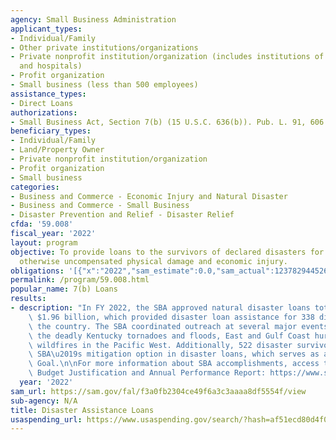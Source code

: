```yaml
---
agency: Small Business Administration
applicant_types:
- Individual/Family
- Other private institutions/organizations
- Private nonprofit institution/organization (includes institutions of higher education
  and hospitals)
- Profit organization
- Small business (less than 500 employees)
assistance_types:
- Direct Loans
authorizations:
- Small Business Act, Section 7(b) (15 U.S.C. 636(b)). Pub. L. 91, 606.
beneficiary_types:
- Individual/Family
- Land/Property Owner
- Private nonprofit institution/organization
- Profit organization
- Small business
categories:
- Business and Commerce - Economic Injury and Natural Disaster
- Business and Commerce - Small Business
- Disaster Prevention and Relief - Disaster Relief
cfda: '59.008'
fiscal_year: '2022'
layout: program
objective: To provide loans to the survivors of declared disasters for uninsured or
  otherwise uncompensated physical damage and economic injury.
obligations: '[{"x":"2022","sam_estimate":0.0,"sam_actual":123782944526.0,"usa_spending_actual":0.0},{"x":"2023","sam_estimate":5000000000.0,"sam_actual":0.0,"usa_spending_actual":0.0},{"x":"2024","sam_estimate":1100000000.0,"sam_actual":0.0,"usa_spending_actual":0.0}]'
permalink: /program/59.008.html
popular_name: 7(b) Loans
results:
- description: "In FY 2022, the SBA approved natural disaster loans totaling over\
    \ $1.96 billion, which provided disaster loan assistance for 338 disasters throughout\
    \ the country. The SBA coordinated outreach at several major events including\
    \ the deadly Kentucky tornadoes and floods, East and Gulf Coast hurricanes, and\
    \ wildfires in the Pacific West. Additionally, 522 disaster survivors used the\
    \ SBA\u2019s mitigation option in disaster loans, which serves as an Agency Priority\
    \ Goal.\n\nFor more information about SBA accomplishments, access the SBA Congressional\
    \ Budget Justification and Annual Performance Report: https://www.sba.gov/document/report-congressional-budget-justification-annual-performance-report"
  year: '2022'
sam_url: https://sam.gov/fal/f3a0fb2304ce49f6a3c3aaaa8df5554f/view
sub-agency: N/A
title: Disaster Assistance Loans
usaspending_url: https://www.usaspending.gov/search/?hash=af51ecd80d4f025cebe2e072165e7fd4
---
```

